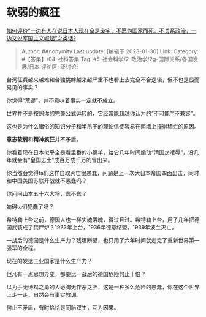 # 软弱的疯狂
[如何评价“一边有人在说日本人现在全是废宅，不愿为国家而死，不关系政治，一边又说军国主义崛起”之类话?](https://www.zhihu.com/question/581168733/answer/2867280495)

> Author: #Anonymity
> Last update: [编辑于 2023-01-30]
> Link:
> Category: #【答集】/04-社科答集
> Tag: #5-社会科学/2-政治学/2g-国际关系/各国发展/日本 
> 评论区:
> 泛讨论:

台湾征兵越来越难和台独挑衅越来越严重不也看上去完全不合逻辑，但不也是显而易见的事实？

你觉得“荒谬”，并不意味着事实一定就不成立。

世界并不是按照你的完美公式运转的，它经常能超越你认为的“不可能”“不兼容”。

这也是为什么庸俗的知识分子和半吊子的理论信徒容易在南墙上撞得稀烂的原因。

**意志软弱**和**精神疯狂**并不矛盾。

你看着现在日本似乎全是看里番的小绵羊，给它几年时间煽动“清国之凌辱”，没几年就会有“皇国志士”成百万成千万的冒出来。

你当然会觉得ta们这样自取灭亡很愚蠢，问题是上一次大日本帝国四面出击，同时和中国美国苏联开战就不愚蠢吗？

你问问山本五十六大将，蠢不蠢？

妨碍ta们犯蠢了吗？

希特勒上台之前，德国人也一样失魂落魄，得过且过。希特勒上台，用了几年把德国武装成了焚尸炉？1933年上台，1936年德意结盟，1939年波兰灭亡。

一战后的德国是什么生产力？残垣断壁，也只用了六年时间就走完了重新世界第一强军的全程。

现在的发达工业国家是什么生产力？

但凡有一点思想异变，都要比一战后的德国危险何止十倍？

以为手无缚鸡之勇的人必胸无作恶之胆，这是一种多么危险的愚蠢，你在这个世界上走一走，自然会有事实教训。

何止不矛盾，有时恰恰是同胎双生，互为因果。
